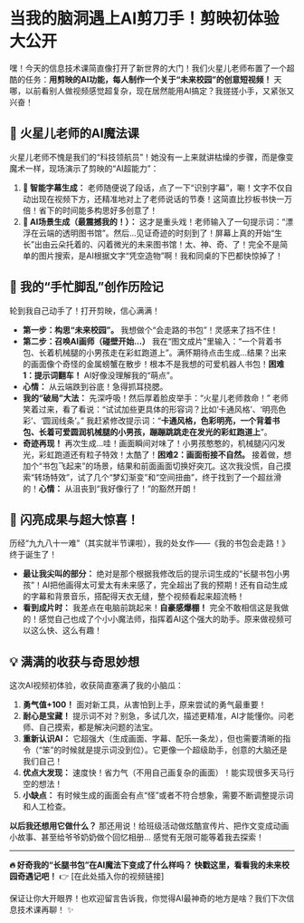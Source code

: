 # 当我的脑洞遇上AI剪刀手！剪映初体验大公开

嘿！今天的信息技术课简直像打开了新世界的大门！我们火星儿老师布置了一个超酷的任务：**用剪映的AI功能，每人制作一个关于“未来校园”的创意短视频！** 天哪，以前看别人做视频感觉超复杂，现在居然能用AI搞定？我搓搓小手，又紧张又兴奋！

## 🚀 火星儿老师的AI魔法课
火星儿老师不愧是我们的“科技领航员”！她没有一上来就讲枯燥的步骤，而是像变魔术一样，现场演示了剪映的“AI超能力”：

1.  **🧠 智能字幕生成：** 老师随便说了段话，点了一下“识别字幕”，唰！文字不仅自动出现在视频下方，还精准地对上了老师说话的节奏！这简直比抄板书快一万倍！省下的时间能多构思好多创意了！
2.  **🎨 AI场景生成（最震撼我的！）：** 这才是重头戏！老师输入了一句提示词：“漂浮在云端的透明图书馆”。然后...见证奇迹的时刻到了！屏幕上真的开始“生长”出由云朵托着的、闪着微光的未来图书馆！太、神、奇、了！完全不是简单的图片搜索，是AI根据文字“凭空造物”啊！我和同桌的下巴都快惊掉了！

## 🤯 我的“手忙脚乱”创作历险记
轮到我自己动手了！打开剪映，信心满满！

*   **第一步：构思“未来校园”。** 我想做个“会走路的书包”！灵感来了挡不住！
*   **第二步：召唤AI画师（碰壁开始...）** 我在“图文成片”里输入：“一个背着书包、长着机械腿的小男孩走在彩虹跑道上”。满怀期待点击生成...结果？出来的画面像个奇怪的金属螃蟹在散步！根本不是我想的可爱机器人书包！**困难1：提示词翻车！** AI好像没理解我的“萌点”。
*   **心情：** 从云端跌到谷底！急得抓耳挠腮。
*   **我的“破局”大法：** 先深呼吸！然后厚着脸皮举手：“火星儿老师救命！” 老师笑着过来，看了看说：“试试加些更具体的形容词？比如‘卡通风格’、‘明亮色彩’、‘圆润线条’。” 我赶紧修改提示词：“**卡通风格，色彩明亮，一个背着书包、长着可爱圆润机械腿的小男孩，蹦蹦跳跳走在发光的彩虹跑道上**”。
*   **奇迹再现！** 再次生成...哇！画面瞬间对味了！小男孩憨憨的，机械腿闪闪发光，彩虹跑道还有粒子特效！太酷了！**困难2：画面衔接不自然。** 接着做，想加个“书包飞起来”的场景，结果和前面画面切换好突兀。这次我没慌，自己摸索“转场特效”，试了几个“梦幻渐变”和“空间扭曲”，终于找到了一个超丝滑的！**心情：** 从沮丧到“我好像行了！”的豁然开朗！

## 🎉 闪亮成果与超大惊喜！
历经“九九八十一难”（其实就半节课啦），我的处女作——《我的书包会走路！》终于诞生了！

*   **最让我尖叫的部分：** 绝对是那个根据我修改后的提示词生成的“长腿书包小男孩”！AI把他画得太可爱太有未来感了，完全超出了我的预期！还有自动生成的字幕和背景音乐，搭配得天衣无缝，整个视频看起来超流畅！
*   **看到成片时：** 我差点在电脑前跳起来！**自豪感爆棚！** 完全不敢相信这是我做的！感觉自己也成了个小小魔法师，指挥着AI这个强大的助手。原来做视频可以这么快、这么有趣！

## 💡 满满的收获与奇思妙想
这次AI视频初体验，收获简直塞满了我的小脑瓜：

1.  **勇气值+100！** 面对新工具，从害怕到上手，原来尝试的勇气最重要！
2.  **耐心是宝藏！** 提示词不对？别急，多试几次，描述更精准，AI才能懂你。问老师、自己摸索，都是解决问题的法宝。
3.  **重新认识AI：** 它超强大（生成画面、字幕、配乐一条龙），但也需要清晰的指令（“笨”的时候就是提示词没到位）。它更像一个超级助手，创意的大脑还是我们自己！
4.  **优点大发现：** 速度快！省力气（不用自己画复杂的画面）！能实现很多天马行空的想法！
5.  **小缺点：** 有时候生成的画面会有点“怪”或者不符合想象，需要不断调整提示词和人工检查。

**以后我还想用它做什么？** 那还用说！给班级活动做炫酷宣传片、把作文变成动画小故事、甚至给爷爷奶奶做个回忆相册... 感觉有无限可能等着我去探索！

---

**🔥 好奇我的“长腿书包”在AI魔法下变成了什么样吗？**
**快戳这里，看看我的未来校园奇遇记吧！** 👉 [在此处插入你的视频链接]

保证让你大开眼界！也欢迎留言告诉我，你觉得AI最神奇的地方是啥？我们下次信息技术课再聊！ ✨
